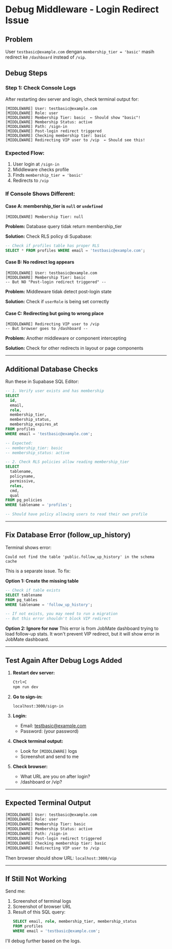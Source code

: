 # Debug Middleware - Login Redirect Issue

## Problem
User `testbasic@example.com` dengan `membership_tier = 'basic'` masih redirect ke `/dashboard` instead of `/vip`.

## Debug Steps

### Step 1: Check Console Logs

After restarting dev server and login, check terminal output for:

```
[MIDDLEWARE] User: testbasic@example.com
[MIDDLEWARE] Role: user
[MIDDLEWARE] Membership Tier: basic  ← Should show "basic"!
[MIDDLEWARE] Membership Status: active
[MIDDLEWARE] Path: /sign-in
[MIDDLEWARE] Post-login redirect triggered
[MIDDLEWARE] Checking membership tier: basic
[MIDDLEWARE] Redirecting VIP user to /vip  ← Should see this!
```

### Expected Flow:

1. User login at `/sign-in`
2. Middleware checks profile
3. Finds `membership_tier = 'basic'`
4. Redirects to `/vip`

### If Console Shows Different:

#### Case A: membership_tier is `null` or `undefined`
```
[MIDDLEWARE] Membership Tier: null
```

**Problem:** Database query tidak return membership_tier

**Solution:** Check RLS policy di Supabase:
```sql
-- Check if profiles table has proper RLS
SELECT * FROM profiles WHERE email = 'testbasic@example.com';
```

#### Case B: No redirect log appears
```
[MIDDLEWARE] User: testbasic@example.com
[MIDDLEWARE] Membership Tier: basic
-- But NO "Post-login redirect triggered" --
```

**Problem:** Middleware tidak detect post-login state

**Solution:** Check if `userRole` is being set correctly

#### Case C: Redirecting but going to wrong place
```
[MIDDLEWARE] Redirecting VIP user to /vip
-- But browser goes to /dashboard --
```

**Problem:** Another middleware or component intercepting

**Solution:** Check for other redirects in layout or page components

---

## Additional Database Checks

Run these in Supabase SQL Editor:

```sql
-- 1. Verify user exists and has membership
SELECT 
  id,
  email,
  role,
  membership_tier,
  membership_status,
  membership_expires_at
FROM profiles
WHERE email = 'testbasic@example.com';

-- Expected:
-- membership_tier: basic
-- membership_status: active

-- 2. Check RLS policies allow reading membership_tier
SELECT 
  tablename,
  policyname,
  permissive,
  roles,
  cmd,
  qual
FROM pg_policies
WHERE tablename = 'profiles';

-- Should have policy allowing users to read their own profile
```

---

## Fix Database Error (follow_up_history)

Terminal shows error:
```
Could not find the table 'public.follow_up_history' in the schema cache
```

This is a separate issue. To fix:

**Option 1: Create the missing table**
```sql
-- Check if table exists
SELECT tablename 
FROM pg_tables 
WHERE tablename = 'follow_up_history';

-- If not exists, you may need to run a migration
-- But this error shouldn't block VIP redirect
```

**Option 2: Ignore for now**
This error is from JobMate dashboard trying to load follow-up stats. It won't prevent VIP redirect, but it will show error in JobMate dashboard.

---

## Test Again After Debug Logs Added

1. **Restart dev server:**
   ```bash
   Ctrl+C
   npm run dev
   ```

2. **Go to sign-in:**
   ```
   localhost:3000/sign-in
   ```

3. **Login:**
   - Email: testbasic@example.com
   - Password: (your password)

4. **Check terminal output:**
   - Look for `[MIDDLEWARE]` logs
   - Screenshot and send to me

5. **Check browser:**
   - What URL are you on after login?
   - /dashboard or /vip?

---

## Expected Terminal Output

```bash
[MIDDLEWARE] User: testbasic@example.com
[MIDDLEWARE] Role: user
[MIDDLEWARE] Membership Tier: basic
[MIDDLEWARE] Membership Status: active
[MIDDLEWARE] Path: /sign-in
[MIDDLEWARE] Post-login redirect triggered
[MIDDLEWARE] Checking membership tier: basic
[MIDDLEWARE] Redirecting VIP user to /vip
```

Then browser should show URL: `localhost:3000/vip`

---

## If Still Not Working

Send me:
1. Screenshot of terminal logs
2. Screenshot of browser URL
3. Result of this SQL query:
   ```sql
   SELECT email, role, membership_tier, membership_status
   FROM profiles
   WHERE email = 'testbasic@example.com';
   ```

I'll debug further based on the logs.
